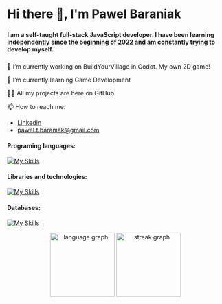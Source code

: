 <h1>Hi there 👋, I'm Pawel Baraniak</h1>

###

<strong>I am a self-taught full-stack JavaScript developer. I have been learning independently since the beginning of 2022 and am constantly trying to develop myself.</strong>

###



🔭 I’m currently working on  BuildYourVillage in Godot. My own 2D game!

🌱 I’m currently learning Game Development

👨‍💼 All my projects are here on GitHub

📫 How to reach me:
<ul>
<li><a href="https://www.linkedin.com/in/paweł-baraniak/">LinkedIn</a></li>
<li><a href="mailto:pawel.t.baraniak@gmail.com">pawel.t.baraniak@gmail.com</a></li>
</ul>


#### Programing languages:

[![My Skills](https://skillicons.dev/icons?i=js,ts,godot,cs)](https://skillicons.dev)


#### Libraries and technologies:

[![My Skills](https://skillicons.dev/icons?i=bootstrap,nodejs,css,express,git,html,jest,react&perline=4)](https://skillicons.dev)

#### Databases:
[![My Skills](https://skillicons.dev/icons?i=mongodb,mysql)](https://skillicons.dev)


<div align="center">
  <img src="https://github-readme-stats.vercel.app/api/top-langs/?username=alendart&locale=en&layout=compact&&theme=dark" height="150" alt="language graph"/>
  <img src="https://streak-stats.demolab.com?user=alendart&locale=en&mode=daily&theme=dark&hide_border=false&border_radius=5&order=3" height="150" alt="streak graph"  />
</div>


<!--
**Alendart/Alendart** is a ✨ _special_ ✨ repository because its `README.md` (this file) appears on your GitHub profile.

Here are some ideas to get you started:

- 🔭 I’m currently working on ...
- 🌱 I’m currently learning ...
- 👯 I’m looking to collaborate on ...
- 🤔 I’m looking for help with ...
- 💬 Ask me about ...
- 📫 How to reach me: ...
- 😄 Pronouns: ...
- ⚡ Fun fact: ...
-->
